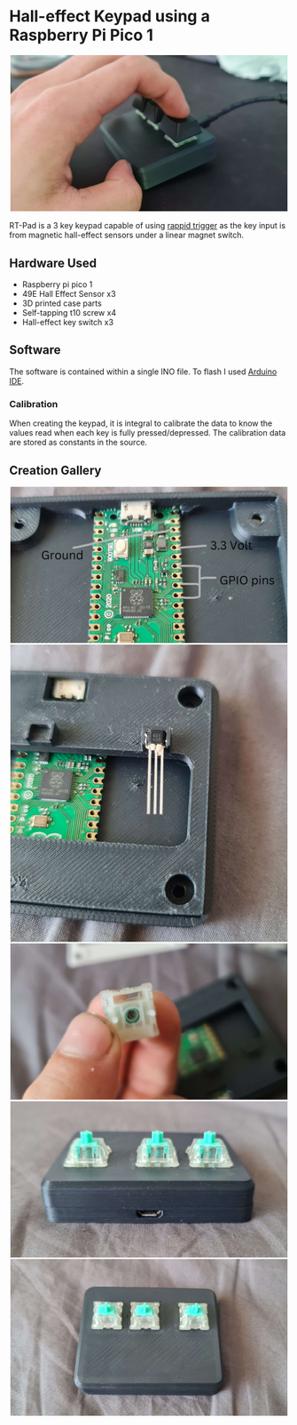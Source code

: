 # Hall-effect Keypad using a Raspberry Pi Pico 1
<div align="center">
<img src="images/final using.jpg"
     style="width: 500px;
            height: auto;
            object-position: center top;">
</div>

RT-Pad is a 3 key keypad capable of using [rappid trigger](https://wooting.io/rapid-trigger) as the key input is from magnetic hall-effect sensors under a linear magnet switch.

## Hardware Used
- Raspberry pi pico 1
- 49E Hall Effect Sensor x3
- 3D printed case parts
- Self-tapping t10 screw x4
- Hall-effect key switch x3

## Software
The software is contained within a single INO file. To flash I used [Arduino IDE](https://www.arduino.cc/en/software/).
### Calibration
When creating the keypad, it is integral to calibrate the data to know the values read when each key is fully pressed/depressed. The calibration data are stored as constants in the source.

## Creation Gallery
<div align="center">
<img src="images/diagram cropped.png"
     style="width: 500px;
            height: auto;
            object-position: center top;">
</div>
<div align="center">
<img src="images/2.jpg"
     style="width: 500px;
            height: auto;
            object-position: center top;">
</div>
<div align="center">
<img src="images/3.jpg"
     style="width: 500px;
            height: auto;
            object-position: center top;">
</div>
<div align="center">
<img src="images/final front.jpg"
     style="width: 500px;
            height: auto;
            object-position: center top;">
</div>
<div align="center">
<img src="images/final top.jpg"
     style="width: 500px;
            height: auto;
            object-position: center top;">
</div>
